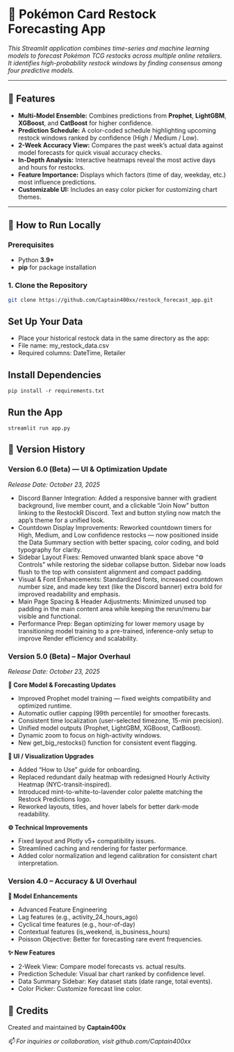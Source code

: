 # 🎴 Pokémon Card Restock Forecasting App

*This Streamlit application combines time-series and machine learning models to forecast Pokémon TCG restocks across multiple online retailers. It identifies high-probability restock windows by finding consensus among four predictive models.*

---

## 🚀 Features

- **Multi-Model Ensemble:** Combines predictions from **Prophet**, **LightGBM**, **XGBoost**, and **CatBoost** for higher confidence.  
- **Prediction Schedule:** A color-coded schedule highlighting upcoming restock windows ranked by confidence (High / Medium / Low).  
- **2-Week Accuracy View:** Compares the past week’s actual data against model forecasts for quick visual accuracy checks.  
- **In-Depth Analysis:** Interactive heatmaps reveal the most active days and hours for restocks.  
- **Feature Importance:** Displays which factors (time of day, weekday, etc.) most influence predictions.  
- **Customizable UI:** Includes an easy color picker for customizing chart themes.  

---

## 🧩 How to Run Locally

### **Prerequisites**
- Python **3.9+**
- **pip** for package installation

### **1. Clone the Repository**
```bash
git clone https://github.com/Captain400xx/restock_forecast_app.git
```

## Set Up Your Data

- Place your historical restock data in the same directory as the app:
- File name: my_restock_data.csv
- Required columns: DateTime, Retailer

## Install Dependencies
```
pip install -r requirements.txt
```

## Run the App
```
streamlit run app.py
```

## 🧾 Version History

### Version 6.0 (Beta) — UI & Optimization Update

*Release Date: October 23, 2025*

- Discord Banner Integration: Added a responsive banner with gradient background, live member count, and a clickable “Join Now” button linking to the RestockR Discord. Text and button styling now match the app’s theme for a unified look.
- Countdown Display Improvements: Reworked countdown timers for High, Medium, and Low confidence restocks — now positioned inside the Data Summary section with better spacing, color coding, and bold typography for clarity.
- Sidebar Layout Fixes: Removed unwanted blank space above “⚙️ Controls” while restoring the sidebar collapse button. Sidebar now loads flush to the top with consistent alignment and compact padding.
- Visual & Font Enhancements: Standardized fonts, increased countdown number size, and made key text (like the Discord banner) extra bold for improved readability and emphasis.
- Main Page Spacing & Header Adjustments: Minimized unused top padding in the main content area while keeping the rerun/menu bar visible and functional.
- Performance Prep: Began optimizing for lower memory usage by transitioning model training to a pre-trained, inference-only setup to improve Render efficiency and scalability.

### Version 5.0 (Beta) – Major Overhaul

*Release Date: October 23, 2025*

**🔧 Core Model & Forecasting Updates**

- Improved Prophet model training — fixed weights compatibility and optimized runtime.
- Automatic outlier capping (99th percentile) for smoother forecasts.
- Consistent time localization (user-selected timezone, 15-min precision).
- Unified model outputs (Prophet, LightGBM, XGBoost, CatBoost).
- Dynamic zoom to focus on high-activity windows.
- New get_big_restocks() function for consistent event flagging.

**🎨 UI / Visualization Upgrades**

- Added “How to Use” guide for onboarding.
- Replaced redundant daily heatmap with redesigned Hourly Activity Heatmap (NYC-transit-inspired).
- Introduced mint-to-white-to-lavender color palette matching the Restock Predictions logo.
- Reworked layouts, titles, and hover labels for better dark-mode readability.

**⚙️ Technical Improvements**

- Fixed layout and Plotly v5+ compatibility issues.
- Streamlined caching and rendering for faster performance.
- Added color normalization and legend calibration for consistent chart interpretation.

### Version 4.0 – Accuracy & UI Overhaul

**🧠 Model Enhancements**

- Advanced Feature Engineering
- Lag features (e.g., activity_24_hours_ago)
- Cyclical time features (e.g., hour-of-day)
- Contextual features (is_weekend, is_business_hours)
- Poisson Objective: Better for forecasting rare event frequencies.

**✨ New Features**

- 2-Week View: Compare model forecasts vs. actual results.
- Prediction Schedule: Visual bar chart ranked by confidence level.
- Data Summary Sidebar: Key dataset stats (date range, total events).
- Color Picker: Customize forecast line color.

## 👑 Credits

Created and maintained by **Captain400x**

*📫 For inquiries or collaboration, visit github.com/Captain400xx*
